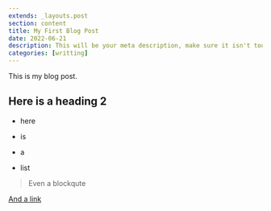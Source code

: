 ```yaml
---
extends: _layouts.post
section: content
title: My First Blog Post
date: 2022-06-21
description: This will be your meta description, make sure it isn't too long
categories: [writting]
---
```

 
This is my blog post.
 
## Here is a heading 2
 
- here
 
- is
 
- a
 
- list
 
> Even a blockqute
 
[And a link](https://www.laravel-news.com/)